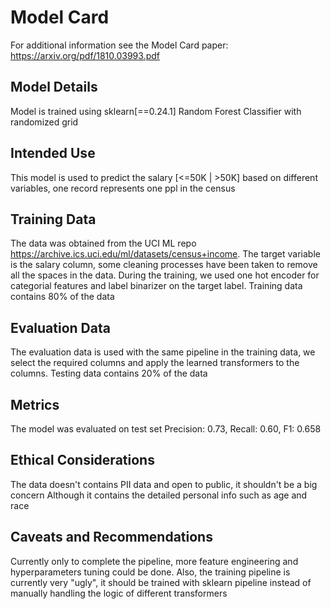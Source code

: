 # Model Card

For additional information see the Model Card paper: https://arxiv.org/pdf/1810.03993.pdf

## Model Details
Model is trained using sklearn[==0.24.1] Random Forest Classifier with randomized grid

## Intended Use
This model is used to predict the salary [<=50K | >50K] based on different variables, one record represents one ppl in the census

## Training Data
The data was obtained from the UCI ML repo https://archive.ics.uci.edu/ml/datasets/census+income. The target variable is the salary column, some cleaning processes have been taken to remove all the spaces in the data. During the training, we used one hot encoder for categorial features and label binarizer on the target label. Training data contains 80% of the data

## Evaluation Data
The evaluation data is used with the same pipeline in the training data, we select the required columns and apply the learned transformers to the columns. Testing data contains 20% of the data

## Metrics
The model was evaluated on test set
Precision: 0.73, Recall: 0.60, F1: 0.658

## Ethical Considerations
The data doesn't contains PII data and open to public, it shouldn't be a big concern
Although it contains the detailed personal info such as age and race

## Caveats and Recommendations
Currently only to complete the pipeline, more feature engineering and hyperparameters tuning could be done. Also, the training pipeline is currently very "ugly", it should be trained with sklearn pipeline instead of manually handling the logic of different transformers